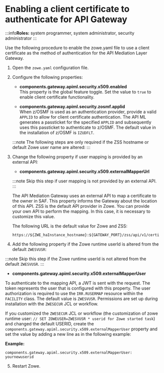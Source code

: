 # Enabling a client certificate to authenticate for API Gateway

:::info**Roles:** system programmer, system administrator, security administrator
:::

Use the following procedure to enable the zowe.yaml file to use a client certificate as the method of authentication for the API Mediation Layer Gateway. 

1. Open the `zowe.yaml` configuration file.
2. Configure the following properties:

   * **components.gateway.apiml.security.x509.enabled**  
   This property is the global feature toggle. Set the value to `true` to enable client certificate functionality.

   * **components.gateway.apiml.security.zosmf.applid**  
   When z/OSMF is used as an authentication provider, provide a valid `APPLID` to allow for client certificate authentication. The API ML generates a passticket for the specified `APPLID` and subsequently uses this passticket to authenticate to z/OSMF. The default value in the installation of z/OSMF is `IZUDFLT`.
  
   :::note
   The following steps are only required if the ZSS hostname or default Zowe user name are altered:
   :::

3. Change the following property if user mapping is provided by an external API:

   * **components.gateway.apiml.security.x509.externalMapperUrl**

   :::note
   Skip this step if user mapping is not provided by an external API.
   :::

   The API Mediation Gateway uses an external API to map a certificate to the owner in SAF. This property informs the Gateway about the location of this API. ZSS is the default API provider in Zowe. You can provide your own API to perform the mapping. In this case, it is necessary to customize this value.

   The following URL is the default value for Zowe and ZSS:

     ```
     https://${ZWE_haInstance_hostname}:${GATEWAY_PORT}/zss/api/v1/certificate/x509/map
     ```

4. Add the following property if the Zowe runtime userId is altered from the default `ZWESVUSR`:

:::note
Skip this step if the Zowe runtime userId is not altered from the default `ZWESVUSR`.
:::

   * **components.gateway.apiml.security.x509.externalMapperUser**
   
   To authenticate to the mapping API, a JWT is sent with the request. The token represents the user that is configured with this property. The user authorization is required to use the `IRR.RUSERMAP` resource within the `FACILITY` class. The default value is `ZWESVUSR`. Permissions are set up during installation with the `ZWESECUR` JCL or workflow.

   If you customized the `ZWESECUR` JCL or workflow (the customization of zowe runtime user: `// SET ZOWEUSER=ZWESVUSR * userid for Zowe started task`) and changed the default USERID, create the `components.gateway.apiml.security.x509.externalMapperUser` property and set the value by adding a new line as in the following example:

   **Example:**

   ```
   components.gateway.apiml.security.x509.externalMapperUser: yournewuserid  
   ```

5. Restart Zowe.

